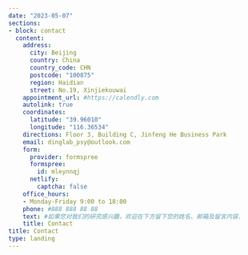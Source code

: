 ```yaml
---
date: "2023-05-07"
sections:
- block: contact
  content:
    address:
      city: Beijing
      country: China
      country_code: CHN
      postcode: "100875"
      region: Haidian
      street: No.19, Xinjiekouwai
    appointment_url: #https://calendly.com
    autolink: true
    coordinates:
      latitude: "39.96010"
      longitude: "116.36534"
    directions: Floor 3, Building C, Jinfeng He Business Park
    email: dinglab_psy@outlook.com
    form:
      provider: formspree
      formspree:
        id: mleynnqj
      netlify:
        captcha: false
    office_hours:
    - Monday-Friday 9:00 to 18:00
    phone: #888 888 88 88
    text: #如果您对我们的研究感兴趣，欢迎在下方留下您的姓名、邮箱及留言内容.
    title: Contact
title: Contact
type: landing
---
```

